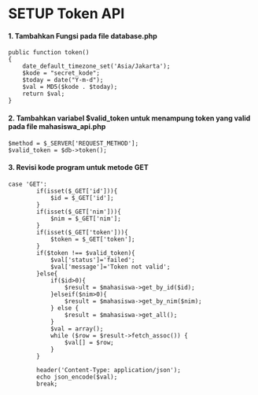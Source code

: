 # SETUP Token API
#### 1. Tambahkan Fungsi pada file database.php
```
public function token()
{
    date_default_timezone_set('Asia/Jakarta');
    $kode = "secret_kode";    
    $today = date("Y-m-d");
    $val = MD5($kode . $today);
    return $val;
}
```
#### 2. Tambahkan variabel $valid_token untuk menampung token yang valid pada file mahasiswa_api.php
```
$method = $_SERVER['REQUEST_METHOD'];
$valid_token = $db->token();
```
#### 3. Revisi kode program untuk metode GET
```
case 'GET':
        if(isset($_GET['id'])){
            $id = $_GET['id'];
        }
        if(isset($_GET['nim'])){
            $nim = $_GET['nim'];
        }
        if(isset($_GET['token'])){
            $token = $_GET['token'];
        }
        if($token !== $valid_token){
            $val['status']='failed';
            $val['message']='Token not valid';
        }else{
            if($id>0){    
                $result = $mahasiswa->get_by_id($id);
            }elseif($nim>0){
                $result = $mahasiswa->get_by_nim($nim);
            } else {
                $result = $mahasiswa->get_all();
            }    
            $val = array();
            while ($row = $result->fetch_assoc()) {
                $val[] = $row;
            }
        }
              
        header('Content-Type: application/json');
        echo json_encode($val);
        break;
```
